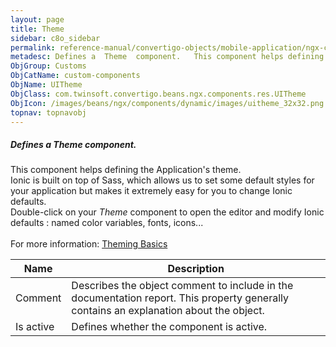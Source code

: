 ```yaml
---
layout: page
title: Theme
sidebar: c8o_sidebar
permalink: reference-manual/convertigo-objects/mobile-application/ngx-components/custom-components/theme/
metadesc: Defines a  Theme  component.   This component helps defining the Application's theme. Ionic is built on top of Sass, which allows us to set some defau
ObjGroup: Customs
ObjCatName: custom-components
ObjName: UITheme
ObjClass: com.twinsoft.convertigo.beans.ngx.components.res.UITheme
ObjIcon: /images/beans/ngx/components/dynamic/images/uitheme_32x32.png
topnav: topnavobj
---
```

##### Defines a <i>Theme</i> component. <br/>

 This component helps defining the Application's theme.<br/>
Ionic is built on top of Sass, which allows us to set some default styles for your application but makes it extremely easy for you to change Ionic defaults.<br/>
 Double-click on your <i>Theme</i> component to open the editor and modify Ionic defaults : named color variables, fonts, icons...<br/>
<br/>
 For more information: <a href='https://ionicframework.com/docs/theming/basics' target='_blank'>Theming Basics</a>

Name | Description 
--- | ---
Comment | Describes the object comment to include in the documentation report.  This property generally contains an explanation about the object. 
Is active | Defines whether the component is active. 

